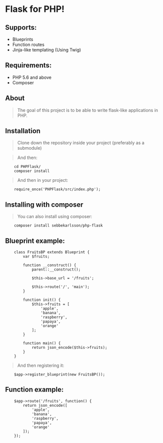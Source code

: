 # Flask for PHP!

## Supports:
* Blueprints
* Function routes
* Jinja-like templating (Using Twig)

## Requirements:
* PHP 5.6 and above
* Composer

## About
> The goal of this project is to be able to write
> flask-like applications in PHP.

## Installation
> Clone down the repository inside your project
> (preferably as a submodule)

> And then:

        cd PHPFlask/
        composer install

> And then in your project:

        require_once('PHPFlask/src/index.php');

## Installing with composer
> You can also install using composer:

        composer install sebbekarlsson/php-flask

## Blueprint example:

        class FruitsBP extends Blueprint {
            var $fruits;
            
            function __construct() {
                parent::__construct();

                $this->base_url = '/fruits';

                $this->route('/', 'main');
            }

            function init() {
                $this->fruits = [
                    'apple',
                    'banana',
                    'raspberry',
                    'papaya',
                    'orange'
                ];
            }

            function main() {
                return json_encode($this->fruits);
            }
        }
        
> And then registering it:
        
        $app->register_blueprint(new FruitsBP());
        
 
## Function example:

        $app->route('/fruits', function() {
            return json_encode([
                'apple',
                'banana',
                'raspberry',
                'papaya',
                'orange'
            ]); 
        });

